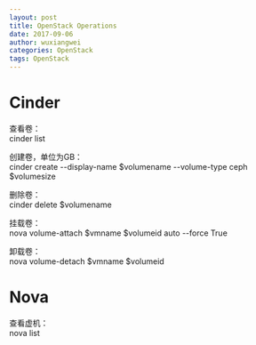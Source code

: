 ```yaml
---
layout: post
title: OpenStack Operations
date: 2017-09-06
author: wuxiangwei
categories: OpenStack
tags: OpenStack
---
```



# Cinder

查看卷：    
cinder list

创建卷，单位为GB：    
cinder create --display-name $volumename --volume-type ceph  $volumesize

删除卷：    
cinder delete $volumename

挂载卷：    
nova volume-attach $vmname $volumeid auto --force True


卸载卷：    
nova volume-detach $vmname $volumeid


# Nova

查看虚机：    
nova list

